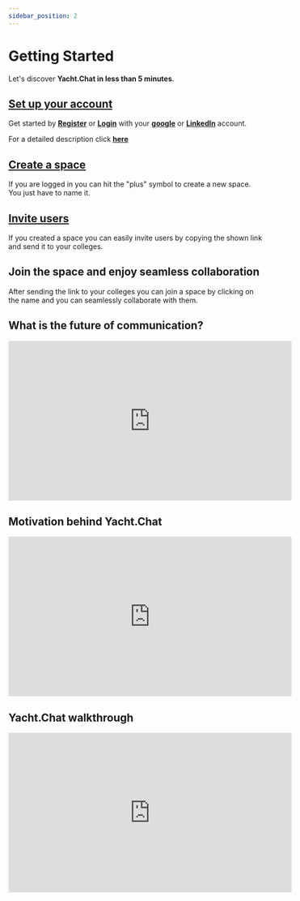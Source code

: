 ```yaml
---
sidebar_position: 2
---
```


# Getting Started

Let's discover **Yacht.Chat in less than 5 minutes**.

## **[Set up your account](/docs/Space/createAccount)**

Get started by **[Register](https://auth.yacht.chat/auth/realms/Application/login-actions/registration?client_id=frontend&tab_id=rm-s9SHoB88)** or **[Login](https://auth.yacht.chat/auth/realms/Application/login-actions/authenticate?execution=d4bbb8ef-9938-41ff-9b96-2fab03598084&client_id=frontend&tab_id=rm-s9SHoB88)** with your **[google](https://auth.yacht.chat/auth/realms/Application/broker/google/login?client_id=frontend&tab_id=rm-s9SHoB88&session_code=CVxVI5BcfRGJV9NLJPCm1hwQ2-YoO2uq8afQcB7eM0c)** or **[LinkedIn](https://auth.yacht.chat/auth/realms/Application/broker/linkedin/login?client_id=frontend&tab_id=rm-s9SHoB88&session_code=CVxVI5BcfRGJV9NLJPCm1hwQ2-YoO2uq8afQcB7eM0c)** account.

For a detailed description click **[here](/docs/Space/createAccount)**

## **[Create a space](/docs/Space/create-space)**

If you are logged in you can hit the "plus" symbol to create a new space. You just have to name it.

## **[Invite users](/docs/Space/inviteMembers)**

If you created a space you can easily invite users by copying the shown link and send it to your colleges. 

## Join the space and enjoy seamless collaboration

After sending the link to your colleges you can join a space by clicking on the name and you can seamlessly collaborate with them.

## What is the future of communication?

<iframe width="560" height="315" src="https://www.youtube.com/embed/CN1HuE_Yalo" title="YouTube video player" frameborder="0" allow="accelerometer; autoplay; clipboard-write; encrypted-media; gyroscope; picture-in-picture" allowfullscreen></iframe>

## Motivation behind Yacht.Chat

<iframe width="560" height="315" src="https://www.youtube.com/embed/XbsEGhxtfh8" title="YouTube video player" frameborder="0" allow="accelerometer; autoplay; clipboard-write; encrypted-media; gyroscope; picture-in-picture" allowfullscreen></iframe>


## Yacht.Chat walkthrough

<iframe width="560" height="315" src="https://www.youtube.com/embed/awFxmewPixU" title="YouTube video player" frameborder="0" allow="accelerometer; autoplay; clipboard-write; encrypted-media; gyroscope; picture-in-picture" allowfullscreen></iframe>